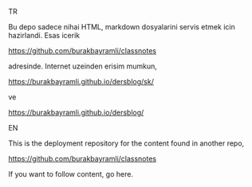 
TR

Bu depo sadece nihai HTML, markdown dosyalarini servis etmek icin hazirlandi.
Esas icerik

https://github.com/burakbayramli/classnotes

adresinde. Internet uzeinden erisim mumkun,

https://burakbayramli.github.io/dersblog/sk/

ve

https://burakbayramli.github.io/dersblog/

EN

This is the deployment repository for the content found in another repo,

https://github.com/burakbayramli/classnotes

If you want to follow content, go here.

